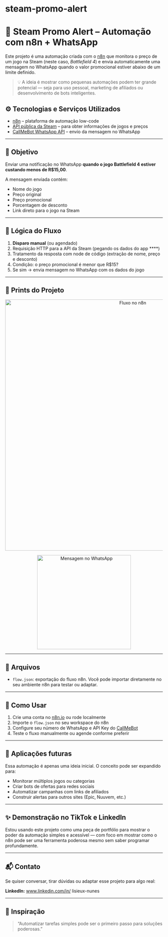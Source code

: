 # steam-promo-alert

# 🔔 Steam Promo Alert – Automação com n8n + WhatsApp

Este projeto é uma automação criada com o [n8n](https://n8n.io/) que monitora o preço de um jogo na Steam (neste caso, *Battlefield 4*) e envia automaticamente uma mensagem no WhatsApp quando o valor promocional estiver abaixo de um limite definido.

> 💡 A ideia é mostrar como pequenas automações podem ter grande potencial — seja para uso pessoal, marketing de afiliados ou desenvolvimento de bots inteligentes.


## ⚙️ Tecnologias e Serviços Utilizados

- [n8n](https://n8n.io/) – plataforma de automação low-code
- [API pública da Steam](https://store.steampowered.com/api/appdetails) – para obter informações de jogos e preços
- [CallMeBot WhatsApp API](https://www.callmebot.com/) – envio da mensagem no WhatsApp

---

## 🎯 Objetivo

Enviar uma notificação no WhatsApp **quando o jogo Battlefield 4 estiver custando menos de R$15,00**.

A mensagem enviada contém:
- Nome do jogo
- Preço original
- Preço promocional
- Porcentagem de desconto
- Link direto para o jogo na Steam

---

## 🧠 Lógica do Fluxo

1. **Disparo manual** (ou agendado)
2. Requisição HTTP para a API da Steam (pegando os dados do app ****)
3. Tratamento da resposta com node de código (extração de nome, preço e desconto)
4. Condição: o preço promocional é menor que R$15?
5. Se sim → envia mensagem no WhatsApp com os dados do jogo

---

## 📸 Prints do Projeto

<p align="center">
  <img src="imgs/fluxo-n8n.png" alt="Fluxo no n8n" width="800"/>
</p>

<p align="center">
  <img src="imgs/mensagem-whatsapp.png" alt="Mensagem no WhatsApp" width="300"/>
</p>

---

## 📁 Arquivos

- `flow.json`: exportação do fluxo n8n. Você pode importar diretamente no seu ambiente n8n para testar ou adaptar.

---

## 🚀 Como Usar

1. Crie uma conta no [n8n.io](https://n8n.io/) ou rode localmente
2. Importe o `flow.json` no seu workspace do n8n
3. Configure seu número de WhatsApp e API Key do [CallMeBot](https://www.callmebot.com/)
4. Teste o fluxo manualmente ou agende conforme preferir

---

## 💼 Aplicações futuras

Essa automação é apenas uma ideia inicial. O conceito pode ser expandido para:

- Monitorar múltiplos jogos ou categorias
- Criar bots de ofertas para redes sociais
- Automatizar campanhas com links de afiliados
- Construir alertas para outros sites (Epic, Nuuvem, etc.)

---

## ✨ Demonstração no TikTok e LinkedIn

Estou usando este projeto como uma peça de portfólio para mostrar o poder da automação simples e acessível — com foco em mostrar como o n8n pode ser uma ferramenta poderosa mesmo sem saber programar profundamente.

---

## 📬 Contato

Se quiser conversar, tirar dúvidas ou adaptar esse projeto para algo real:

**LinkedIn:** www.linkedin.com/in/
lisieux-nunes
  
---

## 🧩 Inspiração

> “Automatizar tarefas simples pode ser o primeiro passo para soluções poderosas.”

